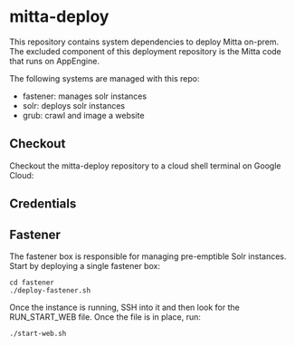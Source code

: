 # mitta-deploy
This repository contains system dependencies to deploy Mitta on-prem. The excluded component of this deployment repository is the Mitta code that runs on AppEngine.

The following systems are managed with this repo:

- fastener: manages solr instances
- solr: deploys solr instances
- grub: crawl and image a website

## Checkout
Checkout the mitta-deploy repository to a cloud shell terminal on Google Cloud:

## Credentials

## Fastener
The fastener box is responsible for managing pre-emptible Solr instances. Start by deploying a single fastener box:

```
cd fastener
./deploy-fastener.sh
```

Once the instance is running, SSH into it and then look for the RUN_START_WEB file. Once the file is in place, run:

```
./start-web.sh
```

